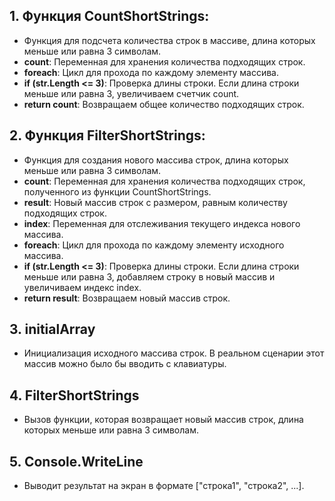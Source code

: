 ## 1. Функция CountShortStrings:
- Функция для подсчета количества строк в массиве, длина которых меньше или равна 3 символам.
- **count**: Переменная для хранения количества подходящих строк.
- **foreach**: Цикл для прохода по каждому элементу массива.
- **if (str.Length <= 3)**: Проверка длины строки. Если длина строки меньше или равна 3, увеличиваем счетчик count.
- **return count**: Возвращаем общее количество подходящих строк.

## 2. Функция FilterShortStrings:
- Функция для создания нового массива строк, длина которых меньше или равна 3 символам.
- **count**: Переменная для хранения количества подходящих строк, полученного из функции CountShortStrings.
- **result**: Новый массив строк с размером, равным количеству подходящих строк.
- **index**: Переменная для отслеживания текущего индекса нового массива.
- **foreach**: Цикл для прохода по каждому элементу исходного массива.
- **if (str.Length <= 3)**: Проверка длины строки. Если длина строки меньше или равна 3, добавляем строку в новый массив и увеличиваем индекс index.
- **return result**: Возвращаем новый массив строк.

## 3. initialArray
- Инициализация исходного массива строк. В реальном сценарии этот массив можно было бы вводить с клавиатуры.

## 4. FilterShortStrings
- Вызов функции, которая возвращает новый массив строк, длина которых меньше или равна 3 символам.

## 5. Console.WriteLine
- Выводит результат на экран в формате ["строка1", "строка2", ...].